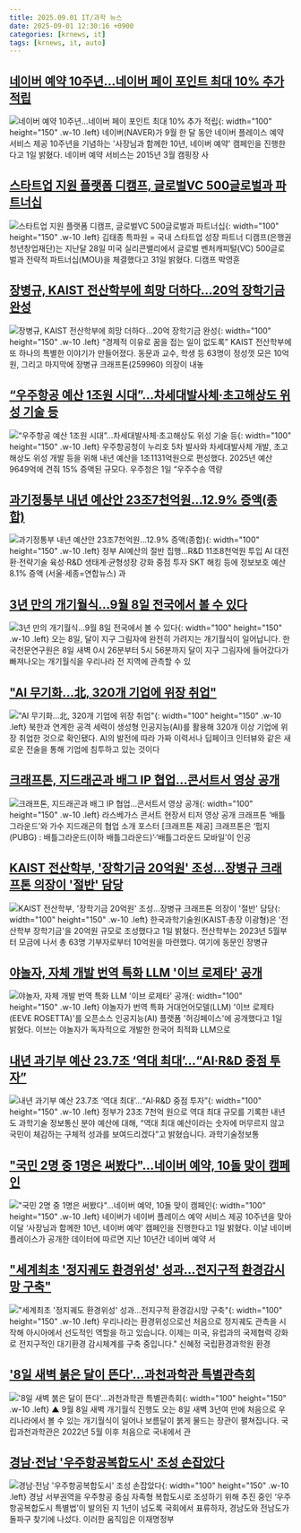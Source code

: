 ```yaml
---
title: 2025.09.01 IT/과학 뉴스
date: 2025-09-01 12:30:16 +0900
categories: [krnews, it]
tags: [krnews, it, auto]
---
```

## [네이버 예약 10주년…네이버 페이 포인트 최대 10% 추가 적립](https://n.news.naver.com/mnews/article/008/0005243521)

![네이버 예약 10주년…네이버 페이 포인트 최대 10% 추가 적립](https://mimgnews.pstatic.net/image/origin/008/2025/09/01/5243521.jpg?type=nf220_150){: width="100" height="150" .w-10 .left}
네이버(NAVER)가 9월 한 달 동안 네이버 플레이스 예약 서비스 제공 10주년을 기념하는 '사장님과 함께한 10년, 네이버 예약' 캠페인을 진행한다고 1일 밝혔다. 네이버 예약 서비스는 2015년 3월 캠핑장 사

## [스타트업 지원 플랫폼 디캠프, 글로벌VC 500글로벌과 파트너십](https://n.news.naver.com/mnews/article/001/0015596045)

![스타트업 지원 플랫폼 디캠프, 글로벌VC 500글로벌과 파트너십](https://mimgnews.pstatic.net/image/origin/001/2025/08/31/15596045.jpg?type=nf220_150){: width="100" height="150" .w-10 .left}
김태종 특파원 = 국내 스타트업 성장 파트너 디캠프(은행권청년창업재단)는 지난달 28일 미국 실리콘밸리에서 글로벌 벤처캐피털(VC) 500글로벌과 전략적 파트너십(MOU)을 체결했다고 31일 밝혔다. 디캠프 박영훈

## [장병규, KAIST 전산학부에 희망 더하다…20억 장학기금 완성](https://n.news.naver.com/mnews/article/018/0006103903)

![장병규, KAIST 전산학부에 희망 더하다…20억 장학기금 완성](https://mimgnews.pstatic.net/image/origin/018/2025/09/01/6103903.jpg?type=nf220_150){: width="100" height="150" .w-10 .left}
“경제적 이유로 꿈을 접는 일이 없도록” KAIST 전산학부에 또 하나의 특별한 이야기가 만들어졌다. 동문과 교수, 학생 등 63명이 정성껏 모은 10억원, 그리고 마지막에 장병규 크래프톤(259960) 의장이 내놓

## [“우주항공 예산 1조원 시대”…차세대발사체·초고해상도 위성 기술 등](https://n.news.naver.com/mnews/article/028/0002764039)

![“우주항공 예산 1조원 시대”…차세대발사체·초고해상도 위성 기술 등](https://mimgnews.pstatic.net/image/origin/028/2025/09/01/2764039.jpg?type=nf220_150){: width="100" height="150" .w-10 .left}
우주항공청이 누리호 5차 발사와 차세대발사체 개발, 초고해상도 위성 개발 등을 위해 내년 예산을 1조1131억원으로 편성했다. 2025년 예산 9649억에 견줘 15% 증액된 규모다. 우주청은 1일 “우주수송 역량

## [과기정통부 내년 예산안 23조7천억원…12.9% 증액(종합)](https://n.news.naver.com/mnews/article/001/0015597559)

![과기정통부 내년 예산안 23조7천억원…12.9% 증액(종합)](https://mimgnews.pstatic.net/image/origin/001/2025/09/01/15597559.jpg?type=nf220_150){: width="100" height="150" .w-10 .left}
정부 AI예산의 절반 집행…R&D 11조8천억원 투입 AI 대전환·전략기술 육성·R&D 생태계·균형성장 강화 중점 투자 SKT 해킹 등에 정보보호 예산 8.1% 증액 (서울·세종=연합뉴스) 과

## [3년 만의 개기월식...9월 8일 전국에서 볼 수 있다](https://n.news.naver.com/mnews/article/052/0002240574)

![3년 만의 개기월식...9월 8일 전국에서 볼 수 있다](https://mimgnews.pstatic.net/image/origin/052/2025/09/01/2240574.jpg?type=nf220_150){: width="100" height="150" .w-10 .left}
오는 8일, 달이 지구 그림자에 완전히 가려지는 개기월식이 일어납니다. 한국천문연구원은 8일 새벽 0시 26분부터 5시 56분까지 달이 지구 그림자에 들어갔다가 빠져나오는 개기월식을 우리나라 전 지역에 관측할 수 있

## ["AI 무기화…北, 320개 기업에 위장 취업"](https://n.news.naver.com/mnews/article/092/0002388429)

!["AI 무기화…北, 320개 기업에 위장 취업"](https://mimgnews.pstatic.net/image/origin/092/2025/09/01/2388429.jpg?type=nf220_150){: width="100" height="150" .w-10 .left}
북한과 연계한 공격 세력이 생성형 인공지능(AI)를 활용해 320개 이상 기업에 위장 취업한 것으로 확인됐다. AI의 발전에 따라 가짜 이력서나 딥페이크 인터뷰와 같은 새로운 전술을 통해 기업에 침투하고 있는 것이다

## [크래프톤, 지드래곤과 배그 IP 협업…콘서트서 영상 공개](https://n.news.naver.com/mnews/article/016/0002522138)

![크래프톤, 지드래곤과 배그 IP 협업…콘서트서 영상 공개](https://mimgnews.pstatic.net/image/origin/016/2025/09/01/2522138.jpg?type=nf220_150){: width="100" height="150" .w-10 .left}
라스베가스 콘서트 현장서 티저 영상 공개 크래프톤 ‘배틀그라운드’와 가수 지드래곤의 협업 소개 포스터 [크래프톤 제공] 크래프톤은 ‘펍지(PUBG) : 배틀그라운드(이하 배틀그라운드)’·‘배틀그라운드 모바일’이 인공

## [KAIST 전산학부, '장학기금 20억원' 조성...장병규 크래프톤 의장이 '절반' 담당](https://n.news.naver.com/mnews/article/030/0003345541)

![KAIST 전산학부, '장학기금 20억원' 조성...장병규 크래프톤 의장이 '절반' 담당](https://mimgnews.pstatic.net/image/origin/030/2025/09/01/3345541.jpg?type=nf220_150){: width="100" height="150" .w-10 .left}
한국과학기술원(KAIST·총장 이광형)은 '전산학부 장학기금'을 20억원 규모로 조성했다고 1일 밝혔다. 전산학부는 2023년 5월부터 모금에 나서 총 63명 기부자로부터 10억원을 마련했다. 여기에 동문인 장병규

## [야놀자, 자체 개발 번역 특화 LLM '이브 로제타' 공개](https://n.news.naver.com/mnews/article/003/0013452414)

![야놀자, 자체 개발 번역 특화 LLM '이브 로제타' 공개](https://mimgnews.pstatic.net/image/origin/003/2025/09/01/13452414.jpg?type=nf220_150){: width="100" height="150" .w-10 .left}
야놀자가 번역 특화 거대언어모델(LLM) '이브 로제타(EEVE ROSETTA)'를 오픈소스 인공지능(AI) 플랫폼 '허깅페이스'에 공개했다고 1일 밝혔다. 이브는 야놀자가 독자적으로 개발한 한국어 최적화 LLM으로

## [내년 과기부 예산 23.7조 ‘역대 최대’…“AI·R&D 중점 투자”](https://n.news.naver.com/mnews/article/056/0012019966)

![내년 과기부 예산 23.7조 ‘역대 최대’…“AI·R&D 중점 투자”](https://mimgnews.pstatic.net/image/origin/056/2025/09/01/12019966.jpg?type=nf220_150){: width="100" height="150" .w-10 .left}
정부가 23조 7천억 원으로 역대 최대 규모를 기록한 내년도 과학기술 정보통신 분야 예산에 대해, “역대 최대 예산이라는 숫자에 머무르지 않고 국민이 체감하는 구체적 성과를 보여드리겠다”고 밝혔습니다. 과학기술정보통

## ["국민 2명 중 1명은 써봤다"...네이버 예약, 10돌 맞이 캠페인](https://n.news.naver.com/mnews/article/014/0005399452)

!["국민 2명 중 1명은 써봤다"...네이버 예약, 10돌 맞이 캠페인](https://mimgnews.pstatic.net/image/origin/014/2025/09/01/5399452.jpg?type=nf220_150){: width="100" height="150" .w-10 .left}
네이버가 네이버 플레이스 예약 서비스 제공 10주년을 맞아 이달 ‘사장님과 함께한 10년, 네이버 예약’ 캠페인을 진행한다고 1일 밝혔다. 이날 네이버 플레이스가 공개한 데이터에 따르면 지난 10년간 네이버 예약 서

## ["세계최초 '정지궤도 환경위성' 성과…전지구적 환경감시망 구축"](https://n.news.naver.com/mnews/article/008/0005243338)

!["세계최초 '정지궤도 환경위성' 성과…전지구적 환경감시망 구축"](https://mimgnews.pstatic.net/image/origin/008/2025/08/31/5243338.jpg?type=nf220_150){: width="100" height="150" .w-10 .left}
우리나라는 환경위성으로선 처음으로 정지궤도 관측을 시작해 아시아에서 선도적인 역할을 하고 있습니다. 이제는 미국, 유럽과의 국제협력 강화로 전지구적인 대기환경 감시체계를 구축 중입니다." 신혜정 국립환경과학원 환경

## ['8일 새벽 붉은 달이 뜬다'…과천과학관 특별관측회](https://n.news.naver.com/mnews/article/055/0001288607)

!['8일 새벽 붉은 달이 뜬다'…과천과학관 특별관측회](https://mimgnews.pstatic.net/image/origin/055/2025/09/01/1288607.jpg?type=nf220_150){: width="100" height="150" .w-10 .left}
▲ 9월 8일 새벽 개기월식 진행도 오는 8일 새벽 3년여 만에 처음으로 우리나라에서 볼 수 있는 개기월식이 일어나 보름달이 붉게 물드는 장관이 펼쳐집니다. 국립과천과학관은 2022년 5월 이후 처음으로 국내에서 관

## [경남·전남 '우주항공복합도시' 조성 손잡았다](https://n.news.naver.com/mnews/article/011/0004527211)

![경남·전남 '우주항공복합도시' 조성 손잡았다](https://mimgnews.pstatic.net/image/origin/011/2025/08/31/4527211.jpg?type=nf220_150){: width="100" height="150" .w-10 .left}
경남 서부권역을 우주항공 중심 자족형 복합도시로 조성하기 위해 추진 중인 ‘우주항공복합도시 특별법’이 발의된 지 1년이 넘도록 국회에서 표류하자, 경남도와 전남도가 돌파구 찾기에 나섰다. 이러한 움직임은 이재명정부

